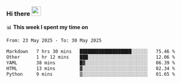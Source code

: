 ### Hi there <a href="https://www.gautamkrishnar.com/"><img src="https://media.giphy.com/media/hvRJCLFzcasrR4ia7z/giphy.gif" width="25px"></a>

📊 **This week I spent my time on**

<!--START_SECTION:waka-->

```txt
From: 23 May 2025 - To: 30 May 2025

Markdown   7 hrs 30 mins   ███████████████████░░░░░░   75.46 %
Other      1 hr 12 mins    ███░░░░░░░░░░░░░░░░░░░░░░   12.06 %
YAML       38 mins         █▓░░░░░░░░░░░░░░░░░░░░░░░   06.39 %
HTML       13 mins         ▓░░░░░░░░░░░░░░░░░░░░░░░░   02.34 %
Python     9 mins          ▒░░░░░░░░░░░░░░░░░░░░░░░░   01.65 %
```

<!--END_SECTION:waka-->
